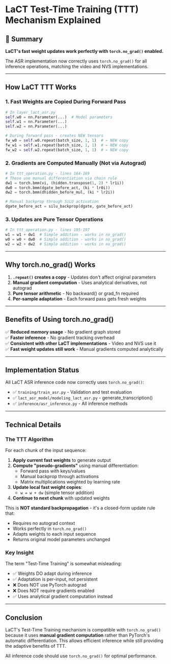 # LaCT Test-Time Training (TTT) Mechanism Explained

## 🎯 Summary

**LaCT's fast weight updates work perfectly with `torch.no_grad()` enabled.**

The ASR implementation now correctly uses `torch.no_grad()` for all inference operations, matching the video and NVS implementations.

---

## How LaCT TTT Works

### 1. Fast Weights are Copied During Forward Pass

```python
# In layer_lact_asr.py
self.w0 = nn.Parameter(...)  # Model parameters
self.w1 = nn.Parameter(...)
self.w2 = nn.Parameter(...)

# During forward pass - creates NEW tensors
fw_w0 = self.w0.repeat(batch_size, 1, 1)  # ← NEW copy
fw_w1 = self.w1.repeat(batch_size, 1, 1)  # ← NEW copy  
fw_w2 = self.w2.repeat(batch_size, 1, 1)  # ← NEW copy
```

### 2. Gradients are Computed Manually (Not via Autograd)

```python
# In ttt_operation.py - lines 164-169
# These use manual differentiation via chain rule
dw1 = torch.bmm(vi, (hidden.transpose(1, 2) * lr1i))
dw0 = torch.bmm(dgate_before_act, (ki * lr0i))
dw2 = torch.bmm(dhidden_before_mul, (ki * lr2i))

# Manual backprop through SiLU activation
dgate_before_act = silu_backprop(dgate, gate_before_act)
```

### 3. Updates are Pure Tensor Operations

```python
# In ttt_operation.py - lines 195-197
w1 = w1 + dw1  # Simple addition - works in no_grad()
w0 = w0 + dw0  # Simple addition - works in no_grad()
w2 = w2 + dw2  # Simple addition - works in no_grad()
```

---

## Why torch.no_grad() Works

1. **`.repeat()` creates a copy** - Updates don't affect original parameters
2. **Manual gradient computation** - Uses analytical derivatives, not autograd
3. **Pure tensor arithmetic** - No backward() or grad_fn required
4. **Per-sample adaptation** - Each forward pass gets fresh weights

---

## Benefits of Using torch.no_grad()

✅ **Reduced memory usage** - No gradient graph stored  
✅ **Faster inference** - No gradient tracking overhead  
✅ **Consistent with other LaCT implementations** - Video and NVS use it  
✅ **Fast weight updates still work** - Manual gradients computed analytically

---

## Implementation Status

All LaCT ASR inference code now correctly uses `torch.no_grad()`:

- ✅ `training/train_asr.py` - Validation and test evaluation
- ✅ `lact_asr_model/modeling_lact_asr.py` - generate_transcription()
- ✅ `inference/asr_inference.py` - All inference methods

---

## Technical Details

### The TTT Algorithm

For each chunk of the input sequence:

1. **Apply current fast weights** to generate output
2. **Compute "pseudo-gradients"** using manual differentiation:
   - Forward pass with keys/values
   - Manual backprop through activations
   - Matrix multiplications weighted by learning rate
3. **Update local fast weight copies**:
   - `w = w + dw` (simple tensor addition)
4. **Continue to next chunk** with updated weights

This is **NOT standard backpropagation** - it's a closed-form update rule that:
- Requires no autograd context
- Works perfectly in `torch.no_grad()`
- Adapts weights to each input sequence
- Returns original model parameters unchanged

### Key Insight

The term "Test-Time Training" is somewhat misleading:
- ✅ Weights DO adapt during inference
- ✅ Adaptation is per-input, not persistent
- ❌ Does NOT use PyTorch autograd
- ❌ Does NOT require gradients enabled
- ✅ Uses analytical gradient computation instead

---

## Conclusion

LaCT's Test-Time Training mechanism is compatible with `torch.no_grad()` because it uses **manual gradient computation** rather than PyTorch's automatic differentiation. This allows efficient inference while still providing the adaptive benefits of TTT.

All inference code should use `torch.no_grad()` for optimal performance.

